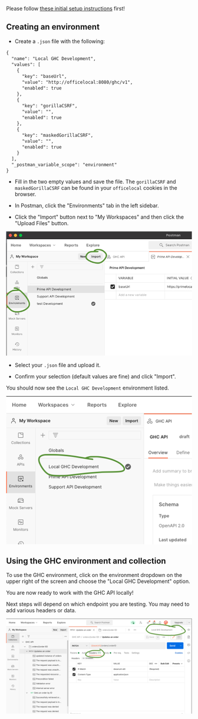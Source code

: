 Please follow [these initial setup instructions](https://github.com/transcom/mymove/wiki/Setting-Up-Postman) first!

## Creating an environment

- Create a `.json` file with the following:

```
{
  "name": "Local GHC Development",
  "values": [
    {
      "key": "baseUrl",
      "value": "http://officelocal:8080/ghc/v1",
      "enabled": true
    },
    {
      "key": "gorillaCSRF",
      "value": "",
      "enabled": true
    },
    {
      "key": "maskedGorillaCSRF",
      "value": "",
      "enabled": true
    }
  ],
  "_postman_variable_scope": "environment"
}
```

- Fill in the two empty values and save the file. The `gorillaCSRF` and `maskedGorillaCSRF` can be found in your `officelocal` cookies in the browser.

- In Postman, click the "Environments" tab in the left sidebar.

- Click the "Import" button next to "My Workspaces" and then click the "Upload Files" button.

![Screenshot of Postman Environments](/img/postman/ghc-postman-env-setup.png)

- Select your `.json` file and upload it.

- Confirm your selection (default values are fine) and click "Import".

You should now see the `Local GHC Development` environment listed.

![Screenshot of Postman Environments](/img/postman/ghc-postman-local-env.png)


## Using the GHC environment and collection

To use the GHC environment, click on the environment dropdown on the upper right of the screen and choose the "Local GHC Development" option.

You are now ready to work with the GHC API locally!

Next steps will depend on which endpoint you are testing. You may need to add various headers or data.

![Screenshot of Postman Environment example](/img/postman/ghc-postman-final-setup.png)
